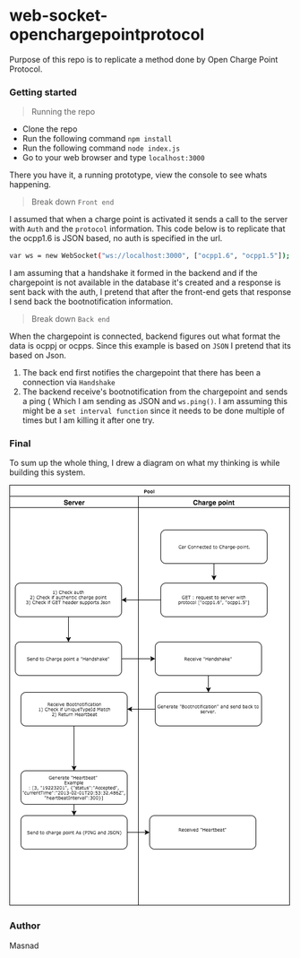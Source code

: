 # web-socket-openchargepointprotocol

Purpose of this repo is to replicate a method done by Open Charge Point Protocol.
### Getting started
> Running the repo
  - Clone the repo
  - Run the following command `npm install`
  - Run the following command `node index.js`
  - Go to your web browser and type `localhost:3000`

  There you have it, a running prototype, view the console to see whats happening.


> Break down `Front end`

I assumed that when a charge point is activated it sends a call to the server with `Auth` and the `protocol` information. This code below is to replicate that the ocpp1.6 is JSON based, no auth is specified in the url.
```sh
var ws = new WebSocket("ws://localhost:3000", ["ocpp1.6", "ocpp1.5"]);
```

I am assuming that a handshake it formed in the backend and if the chargepoint is not available in the database it's created and a response is sent back with the auth,
I pretend that after the front-end gets that response I send back the bootnotification information.

> Break down `Back end`

When the chargepoint is connected, backend figures out what format the data is ocppj or ocpps. Since this example is based on `JSON` I pretend that its based on Json.
1) The back end first notifies the chargepoint that there has been a connection via `Handshake`
2) The backend receive's bootnotification from the chargepoint and sends a ping ( Which I am sending as JSON and `ws.ping()`. I am assuming this might be a `set interval function` since it needs to be done multiple of times but I am killing it after one try.

### Final
To sum up the whole thing, I drew a diagram on what my thinking is while building this system.

![Picture](https://github.com/nihitx/web-socket-openchargepointprotocol/blob/master/Virta.png)

### Author
Masnad
